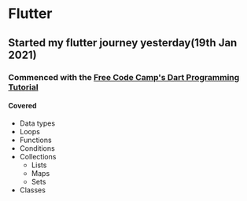 # Flutter

## Started my flutter journey yesterday(19th Jan 2021)

### Commenced with the [Free Code Camp's Dart Programming Tutorial](https://www.youtube.com/watch?v=Ej_Pcr4uC2Q)

#### Covered

- Data types
- Loops
- Functions
- Conditions
- Collections
  - Lists
  - Maps
  - Sets
- Classes
